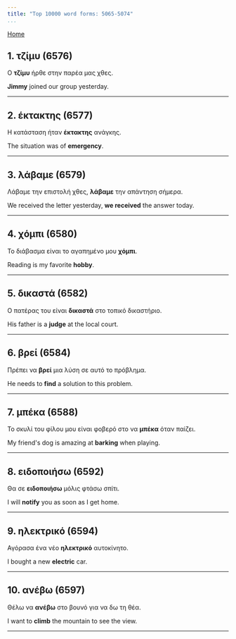 ```yaml
---
title: "Top 10000 word forms: 5065-5074"
...
```


[Home](./) 

## 1. τζίμυ (6576)

Ο **τζίμυ** ήρθε στην παρέα μας χθες.  

**Jimmy** joined our group yesterday.

---

## 2. έκτακτης (6577)

Η κατάσταση ήταν **έκτακτης** ανάγκης.

The situation was of **emergency**.

---

## 3. λάβαμε (6579)

Λάβαμε την επιστολή χθες, **λάβαμε** την απάντηση σήμερα.  

We received the letter yesterday, **we received** the answer today.

---

## 4. χόμπι (6580)

Το διάβασμα είναι το αγαπημένο μου **χόμπι**.  

Reading is my favorite **hobby**.

---

## 5. δικαστά (6582)

Ο πατέρας του είναι **δικαστά** στο τοπικό δικαστήριο.  

His father is a **judge** at the local court.

---

## 6. βρεί (6584)

Πρέπει να **βρεί** μια λύση σε αυτό το πρόβλημα.  

He needs to **find** a solution to this problem.

---

## 7. μπέκα (6588)

Το σκυλί του φίλου μου είναι φοβερό στο να **μπέκα** όταν παίζει.  

My friend's dog is amazing at **barking** when playing.

---

## 8. ειδοποιήσω (6592)

Θα σε **ειδοποιήσω** μόλις φτάσω σπίτι.  

I will **notify** you as soon as I get home.

---

## 9. ηλεκτρικό (6594)

Αγόρασα ένα νέο **ηλεκτρικό** αυτοκίνητο.  

I bought a new **electric** car.

---

## 10. ανέβω (6597)

Θέλω να **ανέβω** στο βουνό για να δω τη θέα.

I want to **climb** the mountain to see the view.

---

